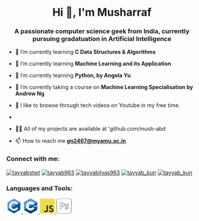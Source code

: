 <h1 align="center">Hi 👋, I'm Musharraf</h1>
<h3 align="center">A passionate computer science geek from India, currently pursuing gradatuation in Artificial Intelligence</h3>

- 🌱 I’m currently learning **C Data Structures & Algorithms**
- 🌱 I’m currently learning **Machine Learning and its Application**
- 🌱 I’m currently learning **Python, by Angela Yu**
- 🌱 I’m currently taking a course on **Machine Learning Specialisation by Andrew Ng**
- 🌱 I like to browse through tech videos on Youtube in my free time.
- 

- 👨‍💻 All of my projects are available at 'github.com/mush-abd

- 📫 How to reach me **gn2467@myamu.ac.in**

<h3 align="left">Connect with me:</h3>
<p align="left">
<a href="#" target="blank"><img align="center" src="https://raw.githubusercontent.com/rahuldkjain/github-profile-readme-generator/master/src/images/icons/Social/twitter.svg" alt="tayyabstwt" height="30" width="40" /></a>
<a href="https://www.codechef.com/users/mushabd22" target="blank"><img align="center" src="https://cdn.jsdelivr.net/npm/simple-icons@3.1.0/icons/codechef.svg" alt="tayyab963" height="30" width="40" /></a>
<a href="https://www.hackerrank.com/mushabd_22" target="blank"><img align="center" src="https://raw.githubusercontent.com/rahuldkjain/github-profile-readme-generator/master/src/images/icons/Social/hackerrank.svg" alt="tayyabilyas963" height="30" width="40" /></a>
<a href="#n" target="blank"><img align="center" src="https://raw.githubusercontent.com/rahuldkjain/github-profile-readme-generator/master/src/images/icons/Social/leet-code.svg" alt="tayyab_kun" height="30" width="40" /></a>
<a href="#" target="blank"><img align="center" src="https://raw.githubusercontent.com/rahuldkjain/github-profile-readme-generator/master/src/images/icons/Social/geeks-for-geeks.svg" alt="tayyab_kun" height="30" width="40" /></a>
</p>

<h3 align="left">Languages and Tools:</h3>
<p align="left"> <a href="https://www.cprogramming.com/" target="_blank" rel="noreferrer"> <img src="https://raw.githubusercontent.com/devicons/devicon/master/icons/c/c-original.svg" alt="c" width="40" height="40"/> </a> <a href="https://www.w3schools.com/cpp/" target="_blank" rel="noreferrer"> <img src="https://raw.githubusercontent.com/devicons/devicon/master/icons/cplusplus/cplusplus-original.svg" alt="cplusplus" width="40" height="40"/> </a> <a href="https://developer.mozilla.org/en-US/docs/Web/JavaScript" target="_blank" rel="noreferrer"> <img src="https://raw.githubusercontent.com/devicons/devicon/master/icons/javascript/javascript-original.svg" alt="javascript" width="40" height="40"/> </a> <a href="https://www.photoshop.com/en" target="_blank" rel="noreferrer"> <img src="https://raw.githubusercontent.com/devicons/devicon/master/icons/photoshop/photoshop-line.svg" alt="photoshop" width="40" height="40"/> </a> </p>

